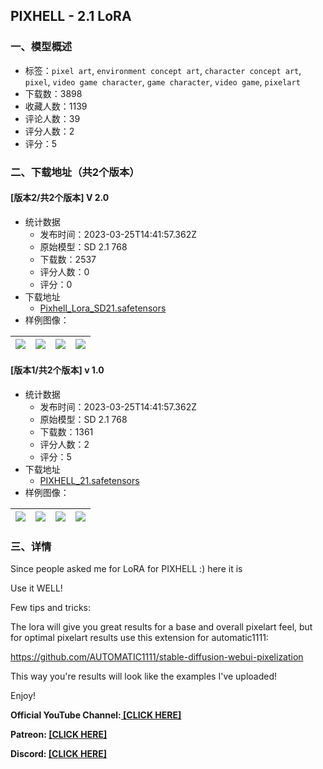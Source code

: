 ## PIXHELL - 2.1 LoRA
### 一、模型概述

- 标签：`pixel art`, `environment concept art`, `character concept art`, `pixel`, `video game character`, `game character`, `video game`, `pixelart`
- 下载数：3898
- 收藏人数：1139
- 评论人数：39
- 评分人数：2
- 评分：5

### 二、下载地址（共2个版本）

#### [版本2/共2个版本] V 2.0

- 统计数据
  - 发布时间：2023-03-25T14:41:57.362Z
  - 原始模型：SD 2.1 768
  - 下载数：2537
  - 评分人数：0
  - 评分：0
- 下载地址
  - [Pixhell_Lora_SD21.safetensors](https://civitai.com/api/download/models/28943)
- 样例图像：

| <img src="https://image.civitai.com/xG1nkqKTMzGDvpLrqFT7WA/72adb89d-94dd-4306-47e0-de2840b1eb00/width=450/326573.jpeg" /> | <img src="https://image.civitai.com/xG1nkqKTMzGDvpLrqFT7WA/4fa69543-b361-4dd9-ccdc-08101b2c0300/width=450/326572.jpeg" /> | <img src="https://image.civitai.com/xG1nkqKTMzGDvpLrqFT7WA/a06032c0-0126-45d3-6c8a-a52af6230400/width=450/326571.jpeg" /> | <img src="https://image.civitai.com/xG1nkqKTMzGDvpLrqFT7WA/99d38f02-fbdb-47d3-dcf5-b8fc7e9bb600/width=450/326570.jpeg" /> |
| ---- | ---- | ---- | ---- |

#### [版本1/共2个版本] v 1.0

- 统计数据
  - 发布时间：2023-03-25T14:41:57.362Z
  - 原始模型：SD 2.1 768
  - 下载数：1361
  - 评分人数：2
  - 评分：5
- 下载地址
  - [PIXHELL_21.safetensors](https://civitai.com/api/download/models/25595)
- 样例图像：

| <img src="https://image.civitai.com/xG1nkqKTMzGDvpLrqFT7WA/72adb89d-94dd-4306-47e0-de2840b1eb00/width=450/281220.jpeg" /> | <img src="https://image.civitai.com/xG1nkqKTMzGDvpLrqFT7WA/4fa69543-b361-4dd9-ccdc-08101b2c0300/width=450/281238.jpeg" /> | <img src="https://image.civitai.com/xG1nkqKTMzGDvpLrqFT7WA/a06032c0-0126-45d3-6c8a-a52af6230400/width=450/281237.jpeg" /> | <img src="https://image.civitai.com/xG1nkqKTMzGDvpLrqFT7WA/99d38f02-fbdb-47d3-dcf5-b8fc7e9bb600/width=450/281236.jpeg" /> |
| ---- | ---- | ---- | ---- |


### 三、详情
<p>Since people asked me for LoRA for PIXHELL :) here it is</p><p>Use it WELL!</p><p></p><p>Few tips and tricks:</p><p>The lora will give you great results for a base and overall pixelart feel, but for optimal pixelart results use this extension for automatic1111:</p><p><a target="_blank" rel="ugc" href="https://github.com/AUTOMATIC1111/stable-diffusion-webui-pixelization">https://github.com/AUTOMATIC1111/stable-diffusion-webui-pixelization</a></p><p>This way you're results will look like the examples I've uploaded!</p><p></p><p>Enjoy!</p><p></p><p><strong>Official YouTube Channel:</strong><a target="_blank" rel="ugc" href="https://www.youtube.com/@spybgtoolkit"><strong> [CLICK HERE]</strong></a></p><p><strong>Patreon: </strong><a target="_blank" rel="ugc" href="https://www.patreon.com/SPYBGToolkit"><strong>[CLICK HERE]</strong></a></p><p><strong>Discord: </strong><a rel="ugc" href="https://discord.com/invite/MBebG979DK"><strong>[CLICK HERE]</strong></a></p>